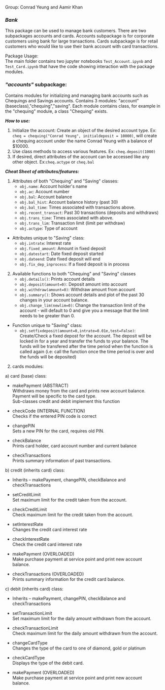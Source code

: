 Group: Conrad Yeung and Aamir Khan  

### ***Bank*** 
This package can be used to manage bank customers. There are two subpackages accounts and cards. Accounts subpackage is for corporate customers using bank for large transactions. Cards subpackage is for retail customers who would like to use their bank account with card transactions.

Package Usage:  
The main folder contains two jupyter notebooks `Test_Account.ipynb` and `Test_Card.ipynb` that have the code showing interaction with the package modules.  

### ***"accounts"*** subpackage:
Contains modules for initializing and managing bank accounts such as Chequings and Savings accounts. Contains 3 modules: "account" (baseclass),"chequing","saving". Each module contains class, for example in the "chequing" module, a class "Chequing" exists.

***How to use:***
1) Initialize the account: Create an object of the desired account type. Ex: ``` cheq = chequing("Conrad Yeung", initialdeposit = 10000) ```, will create a chequing account under the name Conrad Yeung with a balance of $10000.  
2) Use class methods to access various features. Ex: ```cheq.deposit(1000)```
3) If desired, direct attributes of the account can be accessed like any other object. Ex:```cheq.actype``` or ```cheq.bal```

***Cheat Sheet of attributes/features:***  
1) Attributes of both "Chequing" and "Saving" classes:
   * ```obj.name```: Account holder's name
   * ```obj.ac```: Account number
   * ```obj.bal```: Account balance
   * ```obj.bal_hist```: Account balance history (past 30)
   * ```obj.bal_time```: Times associated with transactions above.
   * ```obj.recent_transact```: Past 30 transactions (deposits and withdraws)
   * ```obj.trans_time```: Times associated with above.
   * ```obj.trans_lim```: Transaction limit (limit per withdraw)
   * ```obj.actype```: Type of account
  * Attributes unique to "Saving" class:
    * ```obj.intrate```: Interest rate 
    * ```obj.fixed_amount```: Amount in fixed deposit
    * ```obj.datestart```: Date fixed deposit started
    * ```obj.dateend```: Date fixed deposit will end
    * ```obj.fix_dep_inprocess```: If a fixed deposit is in process
2. Available functions to both "Chequing" and "Saving" classes
   * ```obj.details()```: Prints account details
   * ```obj.deposit(amount=0)```: Deposit amount into account
   * ```obj.withdraw(amount=0)```: Withdraw amount from account
   * ```obj.summary()```: Shows account details and plot of the past 30 changes in your account balance.
   * ```obj.change_lim(newlim=0)```: Change the transaction limit of the account - will default to 0 and give you a message that the limit needs to be greater than 0.
 * Function unique to "Saving" class:
    * ```obj.setfixdeposit(amount=0,intrate=0.01e,test=False)```: Create/Check a fixed depost for the account. The deposit will be locked in for a year and transfer the funds to your balance. The funds will be transfered after the time period when the function is called again (i.e: call the function once the time period is over and the funds will be deposited)  
        
2) cards modules:  

a) card (base) class:  

- makePayment (ABSTRACT)  
    Withdraws money from the card and prints new account balance.  
    Payment will be specific to the card type.  
    Sub-classes credit and debit implement this function  
        
- checkCode (INTERNAL FUNCTION)  
    Checks if the entered PIN code is correct  

- changePIN  
    Sets a new PIN for the card, requires old PIN.  

- checkBalance  
    Prints card holder, card account number and current balance  

- checkTransactions  
    Prints summary information of past transactions.  

b) credit (inherits card) class:  

- Inherits – makePayment, changePIN, checkBalance and checkTransactions  

- setCreditLimit  
    Set maximum limit for the credit taken from the account.     

- checkCreditLimit  
    Check maximum limit for the credit taken from the account.    

- setInterestRate  
    Changes the credit card interest rate  

- checkInterestRate  
    Check the credit card interest rate  

- makePayment (OVERLOADED)  
    Make purchase payment at service point and print new account balance.  

- checkTransactions (OVERLOADED)  
    Prints summary information for the credit card balance.  

c) debit (inherits card) class:  

- Inherits – makePayment, changePIN, checkBalance and checkTransactions   

- setTransactionLimit  
    Set maximum limit for the daily amount withdrawn from the account.     

- checkTransactionLimit  
    Check maximum limit for the daily amount withdrawn from the account.         

- changeCardType  
    Changes the type of the card to one of diamond, gold or platinum   

- checkCardType  
    Displays the type of the debit card.    

- makePayment (OVERLOADED)  
    Make purchase payment at service point and print new account balance.   
